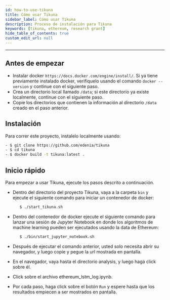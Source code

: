 ```yaml
---
id: how-to-use-tikuna
title: Cómo usar Tikuna
sidebar_label: Cómo usar Tikuna
description: Proceso de instalación para Tikuna
keywords: [tikuna, ethereum, research grant]
hide_table_of_contents: true
custom_edit_url: null
---
```


---

## Antes de empezar

* Instalar docker `https://docs.docker.com/engine/install/`. Si ya tiene previamente instalado docker, verifiquelo usando el comando `docker --version` y continue con el siguiente paso.
* Crea un directorio local llamado `/data`; si este directorio ya existe localmente, continue con el siguiente paso.
* Copie los directorios que contienen la información al directorio `/data` creado en el paso anterior.


## Instalación

Para correr este proyecto, instalelo localmente usando:
```bash
- $ git clone https://github.com/edenia/tikuna
- $ cd tikuna
- $ docker build -t tikuna:latest .
```

## Inicio rápido

Para empezar a usar Tikuna, ejecute los pasos descrito a continuación.

* Dentro del directorio del proyecto Tikuna, vaya a la carpeta `bin` y ejecute el siguiente comando para iniciar un contenedor de docker:

  ```bash
     $ ./start_tikuna.sh
  ```
* Dentro del contenedor de docker ejecute el siguiente comando para lanzar una sesión de Jupyter Notebook en donde los algoritmos de machine learning pueden ser ejecutados usando la data de Ethereum: 

  ```bash
     $ ./bin/start_jupyter_notebook.sh
  ```
* Después de ejecutar el comando anterior, usted solo necesita abrir su navegador, y luego copie y pegue la url mostrada en pantalla.

<div className="readmeUrlJupyter url"></div>

* En el navegador, vaya hasta el directorio analysis, y luego haga click sobre él.

<div className="readmeClickAnalisys click"></div>

* Click sobre el archivo ethereum_lstm_log.ipynb.

<div className="readmeClickScript script"></div>

* Por cada paso, haga click sobre el botón `Run` y espere hasta que los resultados empiecen a ser mostrados en pantalla.

<div className="readmeRunResults run"></div>